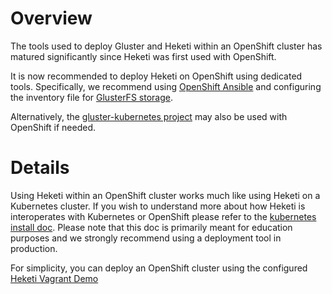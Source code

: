 # Overview

The tools used to deploy Gluster and Heketi within an OpenShift cluster has matured significantly since Heketi was first used with OpenShift.   

It is now recommended to deploy Heketi on OpenShift using dedicated tools. Specifically, we recommend
using [OpenShift Ansible](https://github.com/openshift/openshift-ansible) and configuring the inventory file for [GlusterFS storage](https://docs.openshift.org/latest/install_config/install/advanced_install.html#advanced-install-containerized-glusterfs-persistent-storage).

Alternatively, the [gluster-kubernetes project](https://github.com/gluster/gluster-kubernetes) may also be used with OpenShift if needed.


# Details

Using Heketi within an OpenShift cluster works much like using Heketi on a Kubernetes cluster.
If you wish to understand more about how Heketi is interoperates with Kubernetes or OpenShift
please refer to the [kubernetes install doc](install-kubernetes.md). 
Please note that this doc is primarily meant for education purposes and we strongly recommend using
a deployment tool in production.


For simplicity, you can deploy an OpenShift cluster using the configured [Heketi Vagrant Demo](https://github.com/heketi/vagrant-heketi)
